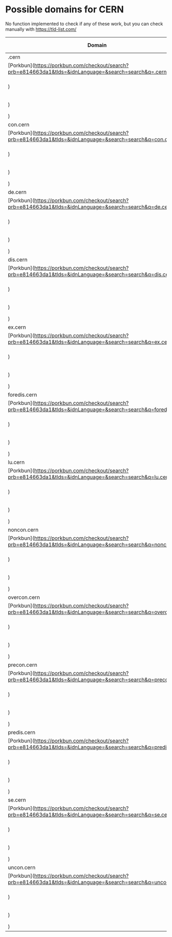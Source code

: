 # Possible domains for CERN

No function implemented to check if any of these work, but you can check manually with https://tld-list.com/

| Domain | Porkbun | NameCheap | Google Domains |
|---|---|---|---|
| .cern | [Porkbun](https://porkbun.com/checkout/search?prb=e814663da1&tlds=&idnLanguage=&search=search&q=.cern) | [Namecheap](https://www.namecheap.com/domains/registration/results/?domain=.cern) | [Google](https://domains.google.com/registrar/search?searchTerm=.cern) |
| con.cern | [Porkbun](https://porkbun.com/checkout/search?prb=e814663da1&tlds=&idnLanguage=&search=search&q=con.cern) | [Namecheap](https://www.namecheap.com/domains/registration/results/?domain=con.cern) | [Google](https://domains.google.com/registrar/search?searchTerm=con.cern) |
| de.cern | [Porkbun](https://porkbun.com/checkout/search?prb=e814663da1&tlds=&idnLanguage=&search=search&q=de.cern) | [Namecheap](https://www.namecheap.com/domains/registration/results/?domain=de.cern) | [Google](https://domains.google.com/registrar/search?searchTerm=de.cern) |
| dis.cern | [Porkbun](https://porkbun.com/checkout/search?prb=e814663da1&tlds=&idnLanguage=&search=search&q=dis.cern) | [Namecheap](https://www.namecheap.com/domains/registration/results/?domain=dis.cern) | [Google](https://domains.google.com/registrar/search?searchTerm=dis.cern) |
| ex.cern | [Porkbun](https://porkbun.com/checkout/search?prb=e814663da1&tlds=&idnLanguage=&search=search&q=ex.cern) | [Namecheap](https://www.namecheap.com/domains/registration/results/?domain=ex.cern) | [Google](https://domains.google.com/registrar/search?searchTerm=ex.cern) |
| foredis.cern | [Porkbun](https://porkbun.com/checkout/search?prb=e814663da1&tlds=&idnLanguage=&search=search&q=foredis.cern) | [Namecheap](https://www.namecheap.com/domains/registration/results/?domain=foredis.cern) | [Google](https://domains.google.com/registrar/search?searchTerm=foredis.cern) |
| lu.cern | [Porkbun](https://porkbun.com/checkout/search?prb=e814663da1&tlds=&idnLanguage=&search=search&q=lu.cern) | [Namecheap](https://www.namecheap.com/domains/registration/results/?domain=lu.cern) | [Google](https://domains.google.com/registrar/search?searchTerm=lu.cern) |
| noncon.cern | [Porkbun](https://porkbun.com/checkout/search?prb=e814663da1&tlds=&idnLanguage=&search=search&q=noncon.cern) | [Namecheap](https://www.namecheap.com/domains/registration/results/?domain=noncon.cern) | [Google](https://domains.google.com/registrar/search?searchTerm=noncon.cern) |
| overcon.cern | [Porkbun](https://porkbun.com/checkout/search?prb=e814663da1&tlds=&idnLanguage=&search=search&q=overcon.cern) | [Namecheap](https://www.namecheap.com/domains/registration/results/?domain=overcon.cern) | [Google](https://domains.google.com/registrar/search?searchTerm=overcon.cern) |
| precon.cern | [Porkbun](https://porkbun.com/checkout/search?prb=e814663da1&tlds=&idnLanguage=&search=search&q=precon.cern) | [Namecheap](https://www.namecheap.com/domains/registration/results/?domain=precon.cern) | [Google](https://domains.google.com/registrar/search?searchTerm=precon.cern) |
| predis.cern | [Porkbun](https://porkbun.com/checkout/search?prb=e814663da1&tlds=&idnLanguage=&search=search&q=predis.cern) | [Namecheap](https://www.namecheap.com/domains/registration/results/?domain=predis.cern) | [Google](https://domains.google.com/registrar/search?searchTerm=predis.cern) |
| se.cern | [Porkbun](https://porkbun.com/checkout/search?prb=e814663da1&tlds=&idnLanguage=&search=search&q=se.cern) | [Namecheap](https://www.namecheap.com/domains/registration/results/?domain=se.cern) | [Google](https://domains.google.com/registrar/search?searchTerm=se.cern) |
| uncon.cern | [Porkbun](https://porkbun.com/checkout/search?prb=e814663da1&tlds=&idnLanguage=&search=search&q=uncon.cern) | [Namecheap](https://www.namecheap.com/domains/registration/results/?domain=uncon.cern) | [Google](https://domains.google.com/registrar/search?searchTerm=uncon.cern) |
